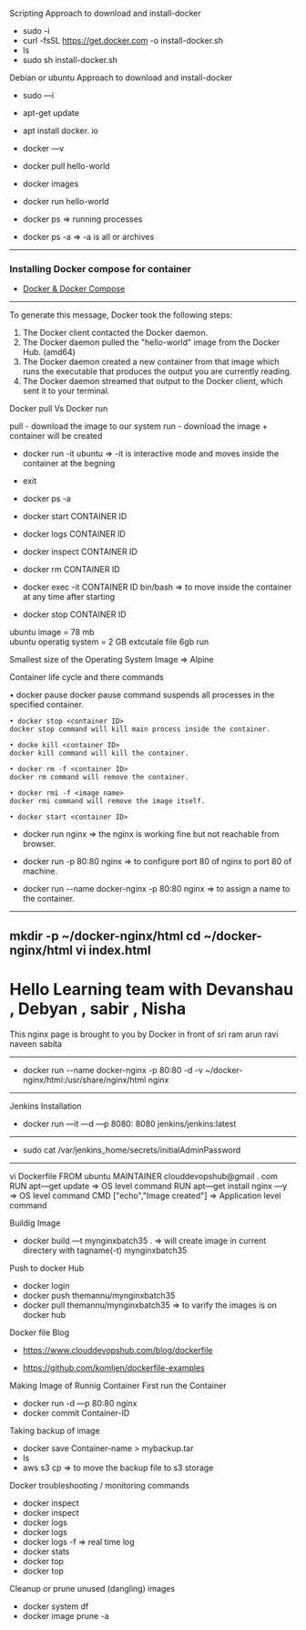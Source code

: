 Scripting Approach to download and install-docker

  - sudo -i
  - curl -fsSL https://get.docker.com -o install-docker.sh
  - ls
  - sudo sh install-docker.sh

Debian or ubuntu Approach to download and install-docker

  - sudo —i
  - apt-get update
  - apt install docker. io
  - docker —v

- docker pull hello-world 
- docker images
- docker run hello-world
- docker ps  => running processes 
- docker ps -a => -a is all or archives
---
### Installing Docker compose for container 

  - [Docker & Docker Compose](https://docs.google.com/document/d/1hjn_wEQLecAplZNsgGDHv5yBoWa3dofU_kVT7qJrK7U/edit?tab=t.0)
---
To generate this message, Docker took the following steps:
 1. The Docker client contacted the Docker daemon.
 2. The Docker daemon pulled the "hello-world" image from the Docker Hub.
    (amd64)
 3. The Docker daemon created a new container from that image which runs the
    executable that produces the output you are currently reading.
 4. The Docker daemon streamed that output to the Docker client, which sent it
    to your terminal.




Docker pull  Vs Docker run 

pull - download the image to our system
run - download the image + container will be created 


- docker run -it ubuntu => -it is interactive mode and moves inside the container at the begning
- exit 

- docker ps -a 
- docker start CONTAINER ID
- docker logs CONTAINER ID
- docker inspect CONTAINER ID
- docker rm CONTAINER ID
- docker exec -it CONTAINER ID bin/bash => to move inside the container at any time after starting
- docker stop CONTAINER ID


ubuntu image = 78 mb             
ubuntu operatig system = 2 GB extcutale file 6gb run

Smallest size of the Operating System Image  =>  Alpine 

Container life cycle and there commands

  • docker pause <container ID>
	docker pause command suspends all processes in the specified container.

	• docker stop <container ID>
	docker stop command will kill main process inside the container.

	• docke kill <container ID>
	docker kill command will kill the container.

	• docker rm -f <container ID>
	docker rm command will remove the container.

	• docker rmi -f <image name>
	docker rmi command will remove the image itself.

	• docker start <container ID>

		
- docker run nginx => the nginx is working fine but not reachable from browser.

- docker run -p 80:80 nginx  => to configure port 80 of nginx to port 80 of machine.

- docker run --name docker-nginx -p 80:80 nginx => to assign a name to the container.

 ---------------------------
mkdir -p ~/docker-nginx/html
cd ~/docker-nginx/html
vi index.html     
----------------------------

<html>
  <head>
    <link href="https://maxcdn.bootstrapcdn.com/bootstrap/3.3.5/css/bootstrap.min.css" rel="stylesheet" integrity="sha256-MfvZlkHCEqatNoGiOXveE8FIwMzZg4W85qfrfIFBfYc= sha512-dTfge/zgoMYpP7QbHy4gWMEGsbsdZeCXz7irItjcC3sPUFtf0kuFbDz/ixG7ArTxmDjLXDmezHubeNikyKGVyQ==" crossorigin="anonymous">
    <title>Docker nginx Tutorial</title>
  </head>
  <body>
    <div class="container">
      <h1>Hello Learning team  with Devanshau , Debyan , sabir , Nisha</h1>
      <p>This nginx page is brought to you by Docker in front of sri ram arun ravi naveen sabita </p>
    </div>
  </body>
</html>

-------------
- docker run --name docker-nginx -p 80:80 -d -v ~/docker-nginx/html:/usr/share/nginx/html nginx
----------------------------

Jenkins Installation

- docker run —it —d —p 8080: 8080 jenkins/jenkins:latest
-------------
- sudo cat /var/jenkins_home/secrets/initialAdminPassword
----------------------------

vi Dockerfile
  FROM ubuntu
  MAINTAINER clouddevopshub@gmail . com
  RUN apt—get update                         => OS level command
  RUN apt—get install nginx —y               => OS level command
  CMD ["echo","Image created"]               => Application level command

Buildig Image

  - docker build —t mynginxbatch35 .           => will create image in current directery with tagname(-t) mynginxbatch35

Push to docker Hub
  - docker login 
  - docker push themannu/mynginxbatch35
  - docker pull themannu/mynginxbatch35       => to varify the images is on docker hub

Docker file Blog
- https://www.clouddevopshub.com/blog/dockerfile

- https://github.com/komljen/dockerfile-examples

Making Image of Runnig Container
  First run the Container 
  - docker run -d —p 80:80 nginx
- docker commit Container-ID <new image name>

Taking backup of image
- docker save Container-name > mybackup.tar
- ls 
- aws s3 cp   => to move the backup file to s3 storage

Docker troubleshooting / monitoring commands
- docker inspect <container name>
- docker inspect <container id>
- docker logs <container name>
- docker logs <container id>
- docker logs -f <container name>  => real time log
- docker stats <container ID>
- docker top <container name>
- docker top <container id>

Cleanup or prune unused (dangling) images
- docker system df
- docker image prune -a